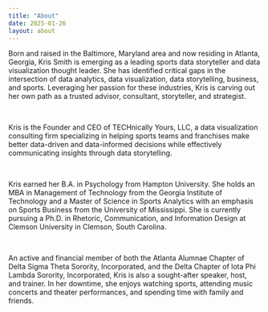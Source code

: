 ```yaml
---
title: "About"
date: 2025-01-26
layout: about
---
```


Born and raised in the Baltimore, Maryland area and now residing in Atlanta, Georgia, Kris Smith is emerging as a leading sports data storyteller and data visualization thought leader. She has identified critical gaps in the intersection of data analytics, data visualization, data storytelling, business, and sports. Leveraging her passion for these industries, Kris is carving out her own path as a trusted advisor, consultant, storyteller, and strategist.

&nbsp;

Kris is the Founder and CEO of TECHnically Yours, LLC, a data visualization consulting firm specializing in helping sports teams and franchises make better data-driven and data-informed decisions while effectively communicating insights through data storytelling.

&nbsp;

Kris earned her B.A. in Psychology from Hampton University. She holds an MBA in Management of Technology from the Georgia Institute of Technology and a Master of Science in Sports Analytics with an emphasis on Sports Business from the University of Mississippi. She is currently pursuing a Ph.D. in Rhetoric, Communication, and Information Design at Clemson University in Clemson, South Carolina.

&nbsp;

An active and financial member of both the Atlanta Alumnae Chapter of Delta Sigma Theta Sorority, Incorporated, and the Delta Chapter of lota Phi Lambda Sorority, Incorporated, Kris is also a sought-after speaker, host, and trainer. In her downtime, she enjoys watching sports, attending music concerts and theater performances, and spending time with family and friends.